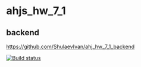 # ahjs_hw_7_1 

## backend
https://github.com/ShulaevIvan/ahj_hw_7_1_backend

[![Build status](https://ci.appveyor.com/api/projects/status/a7w06r09l8n2wby6?svg=true)](https://ci.appveyor.com/project/ShulaevIvan/ahj-hw-7-1)